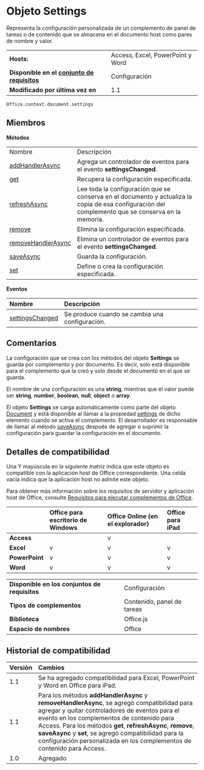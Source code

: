 
# <a name="settings-object"></a>Objeto Settings
Representa la configuración personalizada de un complemento de panel de tareas o de contenido que se almacena en el documento host como pares de nombre y valor.

|||
|:-----|:-----|
|**Hosts:**|Access, Excel, PowerPoint y Word|
|**Disponible en el [conjunto de requisitos](../../docs/overview/specify-office-hosts-and-api-requirements.md)**|Configuración|
|**Modificado por última vez en**|1.1|

```
Office.context.document.settings
```


## <a name="members"></a>Miembros


**Métodos**

|||
|:-----|:-----|
|Nombre|Descripción|
|[addHandlerAsync](../../reference/shared/settings.addhandlerasync.md)|Agrega un controlador de eventos para el evento **settingsChanged**.|
|[get](../../reference/shared/settings.get.md)|Recupera la configuración especificada.|
|[refreshAsync](../../reference/shared/settings.refreshasync.md)|Lee toda la configuración que se conserva en el documento y actualiza la copia de esa configuración del complemento que se conserva en la memoria.|
|[remove](../../reference/shared/settings.remove.md)|Elimina la configuración especificada.|
|[removeHandlerAsync](../../reference/shared/settings.removehandlerasync.md)|Elimina un controlador de eventos para el evento **settingsChanged**.|
|[saveAsync](../../reference/shared/settings.saveasync.md)|Guarda la configuración.|
|[set](../../reference/shared/settings.set.md)|Define o crea la configuración especificada.|

**Eventos**


|**Nombre**|**Descripción**|
|:-----|:-----|
|[settingsChanged](../../reference/shared/settings.settingschangedevent.md)|Se produce cuando se cambia una configuración.|

## <a name="remarks"></a>Comentarios

La configuración que se crea con los métodos del objeto **Settings** se guarda por complemento y por documento. Es decir, solo está disponible para el complemento que la creó y solo desde el documento en el que se guarda.

El nombre de una configuración es una **string**, mientras que el valor puede ser **string**, **number**, **boolean**, **null**, **object** o **array**.

El objeto **Settings** se carga automáticamente como parte del objeto [Document](../../reference/shared/document.md) y está disponible al llamar a la propiedad [settings](../../reference/shared/document.settings.md) de dicho elemento cuando se activa el complemento. El desarrollador es responsable de llamar al método [saveAsync](../../reference/shared/settings.saveasync.md) después de agregar o suprimir la configuración para guardar la configuración en el documento.


## <a name="support-details"></a>Detalles de compatibilidad


Una Y mayúscula en la siguiente matriz indica que este objeto es compatible con la aplicación host de Office correspondiente. Una celda vacía indica que la aplicación host no admite este objeto.

Para obtener más información sobre los requisitos de servidor y aplicación host de Office, consulte [Requisitos para ejecutar complementos de Office](../../docs/overview/requirements-for-running-office-add-ins.md).


||**Office para escritorio de Windows**|**Office Online (en el explorador)**|**Office para iPad**|
|:-----|:-----|:-----|:-----|
|**Access**||v||
|**Excel**|v|v|v|
|**PowerPoint**|v|v|v|
|**Word**|v|v|v|

|||
|:-----|:-----|
|**Disponible en los conjuntos de requisitos**|Configuración|
|**Tipos de complementos**|Contenido, panel de tareas|
|**Biblioteca**|Office.js|
|**Espacio de nombres**|Office|

## <a name="support-history"></a>Historial de compatibilidad

|**Versión**|**Cambios**|
|:-----|:-----|
|1.1|Se ha agregado compatibilidad para Excel, PowerPoint y Word en Office para iPad.|
|1.1|Para los métodos **addHandlerAsync** y **removeHandlerAsync**, se agregó compatibilidad para agregar y quitar controladores de eventos para el evento en los complementos de contenido para Access. Para los métodos **get**, **refreshAsync**, **remove**, **saveAsync** y **set**, se agregó compatibilidad para la configuración personalizada en los complementos de contenido para Access.|
|1.0|Agregado|
